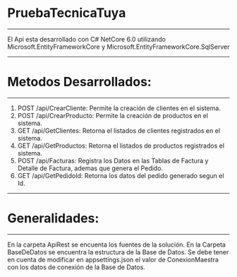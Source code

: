 # PruebaTecnicaTuya
***
El Api esta desarrollado con C# NetCore 6.0 utilizando Microsoft.EntityFrameworkCore y Microsoft.EntityFrameworkCore.SqlServer
***
# Metodos Desarrollados:
***
1. POST /api/CrearCliente: Permite la creación de clientes en el sistema.
2. POST /api/CrearProducto: Permite la creación de productos en el sistema.
3. GET /api/GetClientes: Retorna el listados de clientes registrados en el sistema.
4. GET /api/GetProductos: Retorna el listados de productos registrados el sistema.
5. POST /api/Facturas: Registra los Datos en las Tablas de Factura y Detalle de Factura, ademas que genera el Pedido.
6. GET /api/GetPedidoId: Retorna los datos del pedido generado segun el Id.
***
# Generalidades:
***
En la carpeta ApiRest se encuenta los fuentes de la solución.
En la Carpeta BaseDeDatos se encuentra la estructura de la Base de Datos.
Se debe tener en cuenta de modificar en appsettings.json el valor de ConexionMaestra con los datos de conexión de la Base de Datos.
